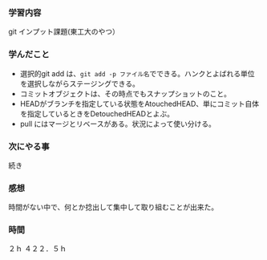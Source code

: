 ### 学習内容
git インプット課題(東工大のやつ）
### 学んだこと
- 選択的git add は、`git add -p ファイル名`でできる。ハンクとよばれる単位を選択しながらステージングできる。
- コミットオブジェクトは、その時点でもスナップショットのこと。
- HEADがブランチを指定している状態をAtouchedHEAD、単にコミット自体を指定しているときをDetouchedHEADとよぶ。
- pull にはマージとリベースがある。状況によって使い分ける。
### 次にやる事
続き
### 感想
時間がない中で、何とか捻出して集中して取り組むことが出来た。
### 時間
２ｈ
４２２．５ｈ
